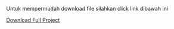 Untuk mempermudah download file silahkan click link dibawah ini

[Download Full Project](https://github.com/Karamatsu9/Project-Akhir-OOP-DB-11/archive/refs/heads/master.zip)
